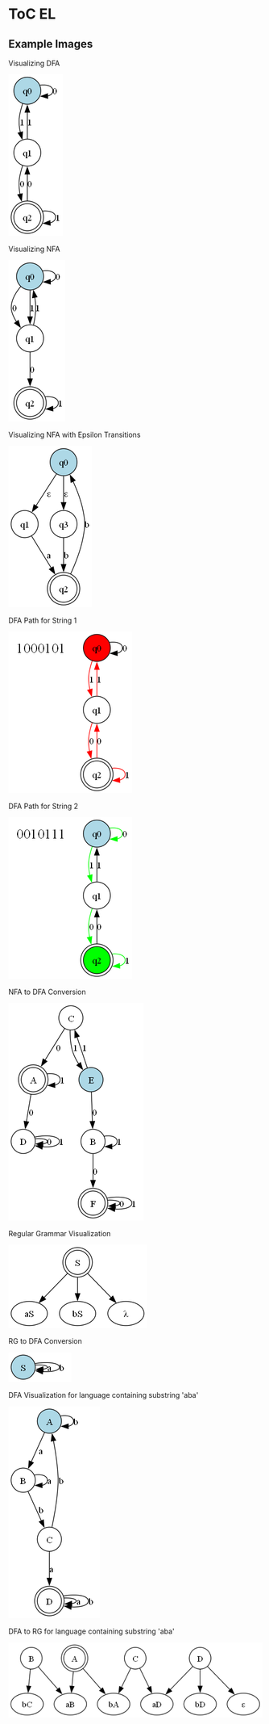 # ToC EL

## Example Images

Visualizing DFA

![DFA](./images/dfa/dfa_visualization.png)

Visualizing NFA

![NFA](./images/nfa/nfa_visualization.png)

Visualizing NFA with Epsilon Transitions

![NFAE](./images/e_nfa/epsilon_e_nfa_visualization.png)

DFA Path for String 1

![DFA Path](./images/dfa/dfa_path_visualization1.png)

DFA Path for String 2

![DFA Path](./images/dfa/dfa_path_visualization2.png)

NFA to DFA Conversion

![NFA to DFA](./images/nfa/conversion_to_dfa.png)

Regular Grammar Visualization

![Regular Grammar](./images/rg/rg_visualization.png)

RG to DFA Conversion

![RG to DFA](./images/rg/conversion_to_dfa.png)

DFA Visualization for language containing substring 'aba'

![DFA for substring](./images/rg/dfa_visualization.png)

DFA to RG for language containing substring 'aba'

![DFA to RG](./images/rg/conversion_to_rg.png)
